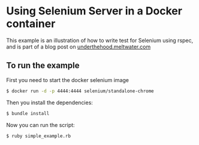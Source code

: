 # Using Selenium Server in a Docker container

This example is an illustration of how to write test for Selenium using rspec, and is part of a blog post on [underthehood.meltwater.com](http://underthehood.meltwater.com/blog/2016/11/09/using-docker-with-selenium-server-to-run-your-browser-tests/)

## To run the example

First you need to start the docker selenium image
```Bash
$ docker run -d -p 4444:4444 selenium/standalone-chrome
```

Then you install the dependencies:
```Bash
$ bundle install
```

Now you can run the script:
```Bash
$ ruby simple_example.rb
```
